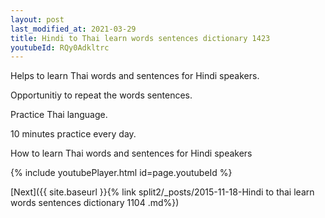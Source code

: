 ```yaml
---
layout: post
last_modified_at: 2021-03-29
title: Hindi to Thai learn words sentences dictionary 1423 
youtubeId: RQy0Adkltrc
---
```

 
 
Helps to learn Thai words and sentences for Hindi speakers.

Opportunitiy to repeat the words sentences. 

Practice Thai language. 
 
10 minutes practice every day. 
 
How to learn Thai words and sentences for Hindi speakers 
 
{% include youtubePlayer.html id=page.youtubeId %}
 
 
[Next]({{ site.baseurl }}{% link  split2/_posts/2015-11-18-Hindi to thai learn words sentences dictionary 1104 .md%})
 
